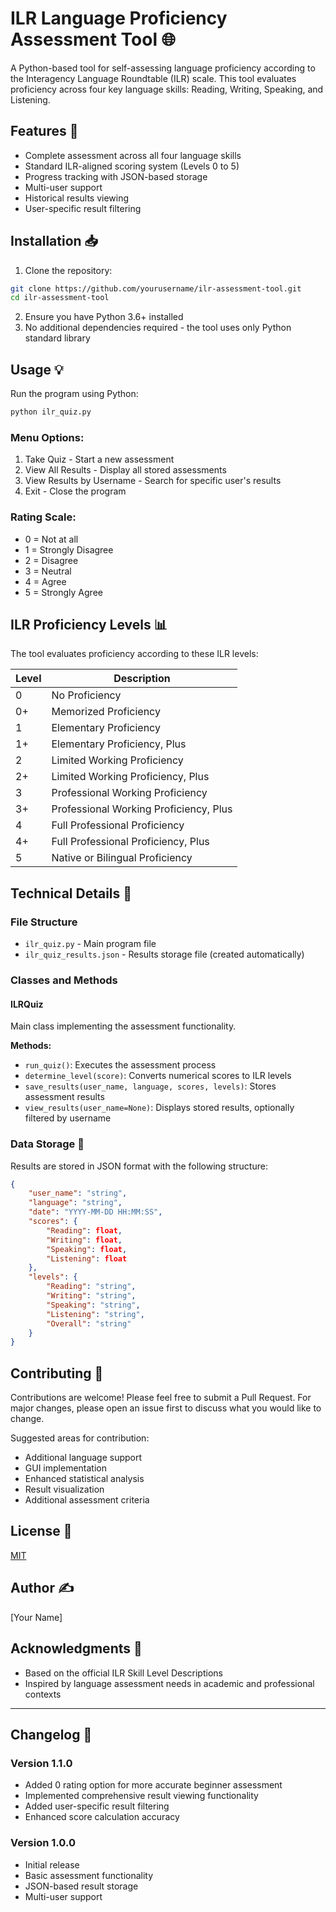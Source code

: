 # ILR Language Proficiency Assessment Tool 🌐

A Python-based tool for self-assessing language proficiency according to the Interagency Language Roundtable (ILR) scale. This tool evaluates proficiency across four key language skills: Reading, Writing, Speaking, and Listening.

## Features 🚀

- Complete assessment across all four language skills
- Standard ILR-aligned scoring system (Levels 0 to 5)
- Progress tracking with JSON-based storage
- Multi-user support
- Historical results viewing
- User-specific result filtering

## Installation 📥

1. Clone the repository:
```bash
git clone https://github.com/yourusername/ilr-assessment-tool.git
cd ilr-assessment-tool
```

2. Ensure you have Python 3.6+ installed
3. No additional dependencies required - the tool uses only Python standard library

## Usage 💡

Run the program using Python:
```bash
python ilr_quiz.py
```

### Menu Options:
1. Take Quiz - Start a new assessment
2. View All Results - Display all stored assessments
3. View Results by Username - Search for specific user's results
4. Exit - Close the program

### Rating Scale:
- 0 = Not at all
- 1 = Strongly Disagree
- 2 = Disagree
- 3 = Neutral
- 4 = Agree
- 5 = Strongly Agree

## ILR Proficiency Levels 📊

The tool evaluates proficiency according to these ILR levels:

| Level | Description |
|-------|-------------|
| 0 | No Proficiency |
| 0+ | Memorized Proficiency |
| 1 | Elementary Proficiency |
| 1+ | Elementary Proficiency, Plus |
| 2 | Limited Working Proficiency |
| 2+ | Limited Working Proficiency, Plus |
| 3 | Professional Working Proficiency |
| 3+ | Professional Working Proficiency, Plus |
| 4 | Full Professional Proficiency |
| 4+ | Full Professional Proficiency, Plus |
| 5 | Native or Bilingual Proficiency |

## Technical Details 🔧

### File Structure
- `ilr_quiz.py` - Main program file
- `ilr_quiz_results.json` - Results storage file (created automatically)

### Classes and Methods

#### ILRQuiz
Main class implementing the assessment functionality.

**Methods:**
- `run_quiz()`: Executes the assessment process
- `determine_level(score)`: Converts numerical scores to ILR levels
- `save_results(user_name, language, scores, levels)`: Stores assessment results
- `view_results(user_name=None)`: Displays stored results, optionally filtered by username

### Data Storage 💾

Results are stored in JSON format with the following structure:
```json
{
    "user_name": "string",
    "language": "string",
    "date": "YYYY-MM-DD HH:MM:SS",
    "scores": {
        "Reading": float,
        "Writing": float,
        "Speaking": float,
        "Listening": float
    },
    "levels": {
        "Reading": "string",
        "Writing": "string",
        "Speaking": "string",
        "Listening": "string",
        "Overall": "string"
    }
}
```

## Contributing 🤝

Contributions are welcome! Please feel free to submit a Pull Request. For major changes, please open an issue first to discuss what you would like to change.

Suggested areas for contribution:
- Additional language support
- GUI implementation
- Enhanced statistical analysis
- Result visualization
- Additional assessment criteria

## License 📄

[MIT](https://choosealicense.com/licenses/mit/)

## Author ✍️

[Your Name]

## Acknowledgments 🙏

- Based on the official ILR Skill Level Descriptions
- Inspired by language assessment needs in academic and professional contexts

---

## Changelog 📝

### Version 1.1.0
- Added 0 rating option for more accurate beginner assessment
- Implemented comprehensive result viewing functionality
- Added user-specific result filtering
- Enhanced score calculation accuracy

### Version 1.0.0
- Initial release
- Basic assessment functionality
- JSON-based result storage
- Multi-user support